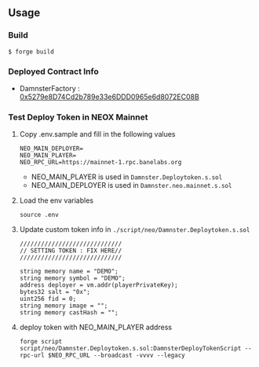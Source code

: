 ## Usage

### Build

```shell
$ forge build
```

### Deployed Contract Info

- DamnsterFactory : [0x5279e8D74Cd2b789e33e6DDD0965e6d8072EC08B](https://xexplorer.neo.org/address/0x5279e8D74Cd2b789e33e6DDD0965e6d8072EC08B)

### Test Deploy Token in NEOX Mainnet

1. Copy .env.sample and fill in the following values
   ```
   NEO_MAIN_DEPLOYER=
   NEO_MAIN_PLAYER=
   NEO_RPC_URL=https://mainnet-1.rpc.banelabs.org
   ```
   - NEO_MAIN_PLAYER is used in `Damnster.Deploytoken.s.sol`
   - NEO_MAIN_DEPLOYER is used in `Damnster.neo.mainnet.s.sol`
2. Load the env variables
   ```
   source .env
   ```
3. Update custom token info in `./script/neo/Damnster.Deploytoken.s.sol`

   ```solidity
   /////////////////////////////
   // SETTING TOKEN : FIX HERE//
   /////////////////////////////

   string memory name = "DEMO";
   string memory symbol = "DEMO";
   address deployer = vm.addr(playerPrivateKey);
   bytes32 salt = "0x";
   uint256 fid = 0;
   string memory image = "";
   string memory castHash = "";
   ```

4. deploy token with NEO_MAIN_PLAYER address
   ```
   forge script script/neo/Damnster.Deploytoken.s.sol:DamnsterDeployTokenScript --rpc-url $NEO_RPC_URL --broadcast -vvvv --legacy
   ```
